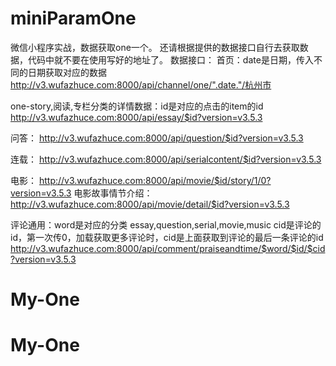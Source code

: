 # miniParamOne
微信小程序实战，数据获取one一个。
还请根据提供的数据接口自行去获取数据，代码中就不要在使用写好的地址了。
数据接口：
首页：date是日期，传入不同的日期获取对应的数据
http://v3.wufazhuce.com:8000/api/channel/one/".date."/杭州市

one-story,阅读,专栏分类的详情数据：id是对应的点击的item的id
http://v3.wufazhuce.com:8000/api/essay/$id?version=v3.5.3

问答：
http://v3.wufazhuce.com:8000/api/question/$id?version=v3.5.3

连载：
http://v3.wufazhuce.com:8000/api/serialcontent/$id?version=v3.5.3

电影：
http://v3.wufazhuce.com:8000/api/movie/$id/story/1/0?version=v3.5.3
电影故事情节介绍：
http://v3.wufazhuce.com:8000/api/movie/detail/$id?version=v3.5.3

评论通用：word是对应的分类 essay,question,serial,movie,music  cid是评论的id，第一次传0，加载获取更多评论时，cid是上面获取到评论的最后一条评论的id
http://v3.wufazhuce.com:8000/api/comment/praiseandtime/$word/$id/$cid?version=v3.5.3
# My-One
# My-One
